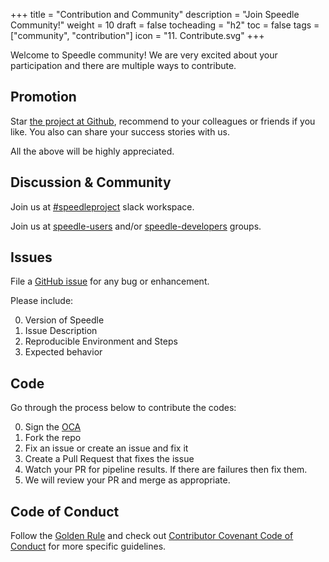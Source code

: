 +++
title = "Contribution and Community"
description = "Join Speedle Community!"
weight = 10
draft = false
tocheading = "h2"
toc = false
tags = ["community", "contribution"]
icon = "11. Contribute.svg"
+++

Welcome to Speedle community! We are very excited about your participation and there are multiple ways to contribute.

## Promotion

Star [the project at Github](https://github.com/oracle/speedle), recommend to your colleagues or friends if you like. You also can share your success stories with us.

All the above will be highly appreciated.

## Discussion & Community

Join us at [#speedleproject](https://join.slack.com/t/speedleproject/shared_invite/enQtNTUzODM3NDY0ODE2LTg0ODc0NzQ1MjVmM2NiODVmMThkMmVjNmMyODA0ZWJjZjQ3NDc2MjdlMzliN2U4MDRkZjhlYzYzMDEyZTgxMGQ) slack workspace.

Join us at [speedle-users](https://groups.google.com/forum/#!forum/speedle-users) and/or [speedle-developers](https://groups.google.com/forum/#!forum/speedle-developers) groups.


## Issues

File a [GitHub issue](https://github.com/oracle/speedle/issues) for any bug or enhancement.

Please include:

0. Version of Speedle
1. Issue Description
1. Reproducible Environment and Steps
1. Expected behavior

## Code

Go through the process below to contribute the codes:

0. Sign the [OCA](https://www.oracle.com/technetwork/community/oca-486395.html)
1. Fork the repo
1. Fix an issue or create an issue and fix it
1. Create a Pull Request that fixes the issue
1. Watch your PR for pipeline results. If there are failures then fix them.
1. We will review your PR and merge as appropriate.

## Code of Conduct

Follow the [Golden Rule](https://en.wikipedia.org/wiki/Golden_Rule) and check out [Contributor Covenant Code of Conduct](https://www.contributor-covenant.org/version/1/4/code-of-conduct.html) for more specific guidelines.
